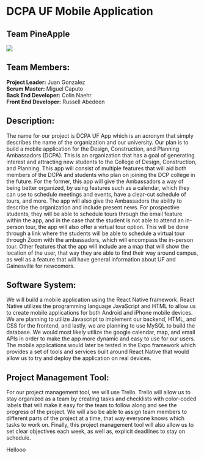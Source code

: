# DCPA UF Mobile Application

## Team PineApple

<img src="pineapple.png">

## Team Members: 

**Project Leader:**</b></u> Juan Gonzalez <br>
**Scrum Master:** Miguel Caputo <br>
**Back End Developer:** Colin Naehr <br>
**Front End Developer:** Russell Abedeen <br>

## Description: 

The name for our project is DCPA UF App which is an acronym that simply describes the name of the organization and our university. Our plan is to build a mobile application for the Design, Construction, and Planning Ambassadors (DCPA). This is an organization that has a goal of generating interest and attracting new students to the College of Design, Construction, and Planning. This app will consist of multiple features that will aid both members of the DCPA and students who plan on joining the DCP college in the future. For the former, this app will give the Ambassadors a way of being better organized, by using features such as a calendar, which they can use to schedule meetings and events, have a clear-cut schedule of tours, and more. The app will also give the Ambassadors the ability to describe the organization and include present news. For prospective students, they will be able to schedule tours through the email feature within the app, and in the case that the student is not able to attend an in-person tour, the app will also offer a virtual tour option. This will be done through a link where the students will be able to schedule a virtual tour through Zoom with the ambassadors, which will encompass the in-person tour. Other features that the app will include are a map that will show the location of the user, that way they are able to find their way around campus, as well as a feature that will have general information about UF and Gainesville for newcomers.

## Software System:
We will build a mobile application using the React Native framework. React Native utilizes the programming language JavaScript and HTML to allow us to create mobile applications for both Android and iPhone mobile devices. We are planning to utilize Javascript to implement our backend, HTML, and CSS for the frontend, and lastly, we are planning to use MySQL to build the database. We would most likely utilize the google calendar, map, and email APIs in order to make the app more dynamic and easy to use for our users. The mobile applications would later be tested in the Expo framework which provides a set of tools and services built around React Native that would allow us to try and deploy the application on real devices. 

## Project Management Tool:
For our project management tool, we will use Trello. Trello will allow us to stay organized as a team by creating tasks and checklists with color-coded labels that will make it easy for the team to follow along and see the progress of the project. We will also be able to assign team members to different parts of the project at a time, that way everyone knows which tasks to work on. Finally, this project management tool will also allow us to set clear objectives each week, as well as, explicit deadlines to stay on schedule. 


Hellooo
